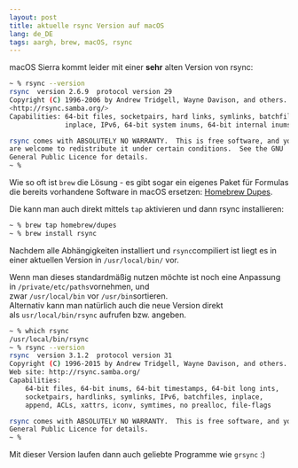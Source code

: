 ```yaml
---
layout: post
title: aktuelle rsync Version auf macOS
lang: de_DE
tags: aargh, brew, macOS, rsync
---
```


macOS Sierra kommt leider mit einer **sehr** alten Version von rsync:

``` sh
~ % rsync --version                                      
rsync  version 2.6.9  protocol version 29  
Copyright (C) 1996-2006 by Andrew Tridgell, Wayne Davison, and others.  
<http://rsync.samba.org/>  
Capabilities: 64-bit files, socketpairs, hard links, symlinks, batchfiles,  
              inplace, IPv6, 64-bit system inums, 64-bit internal inums

rsync comes with ABSOLUTELY NO WARRANTY.  This is free software, and you  
are welcome to redistribute it under certain conditions.  See the GNU  
General Public Licence for details.  
~ %
```

Wie so oft ist `brew` die Lösung - es gibt sogar ein eigenes Paket für Formulas die bereits vorhandene Software in macOS ersetzen: [Homebrew Dupes](https://github.com/Homebrew/homebrew-dupes).

Die kann man auch direkt mittels `tap` aktivieren und dann rsync installieren:

``` sh
~ % brew tap homebrew/dupes
~ % brew install rsync
```

Nachdem alle Abhängigkeiten installiert und `rsync`compiliert ist liegt es in einer aktuellen Version in `/usr/local/bin/` vor.

Wenn man dieses standardmäßig nutzen möchte ist noch eine Anpassung in `/private/etc/paths`vornehmen, und zwar `/usr/local/bin` vor `/usr/bin`sortieren.   
Alternativ kann man natürlich auch die neue Version direkt als `usr/local/bin/rsync` aufrufen bzw. angeben.

``` sh
~ % which rsync
/usr/local/bin/rsync
~ % rsync --version
rsync  version 3.1.2  protocol version 31  
Copyright (C) 1996-2015 by Andrew Tridgell, Wayne Davison, and others.  
Web site: http://rsync.samba.org/  
Capabilities:  
    64-bit files, 64-bit inums, 64-bit timestamps, 64-bit long ints,
    socketpairs, hardlinks, symlinks, IPv6, batchfiles, inplace,
    append, ACLs, xattrs, iconv, symtimes, no prealloc, file-flags

rsync comes with ABSOLUTELY NO WARRANTY.  This is free software, and you are welcome to redistribute it under certain conditions.  See the GNU  
General Public Licence for details.  
~ %
```

Mit dieser Version laufen dann auch geliebte Programme wie `grsync` :)
